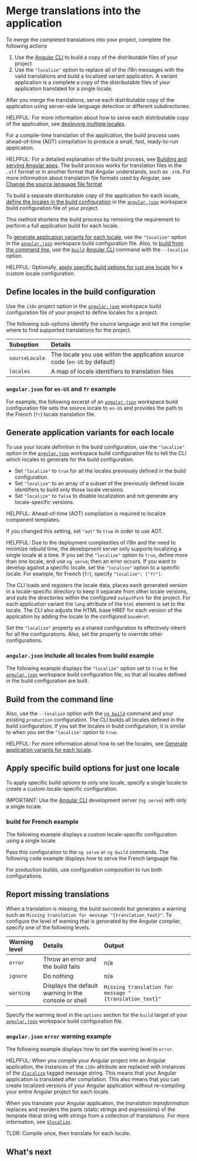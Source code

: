 # Merge translations into the application

To merge the completed translations into your project, complete the following actions

1. Use the [Angular CLI][CliMain] to build a copy of the distributable files of your project
1. Use the `"localize"` option to replace all of the i18n messages with the valid translations and build a localized variant application.
    A variant application is a complete a copy of the distributable files of your application translated for a single locale.

After you merge the translations, serve each distributable copy of the application using server-side language detection or different subdirectories.

HELPFUL: For more information about how to serve each distributable copy of the application, see [deploying multiple locales](guide/i18n/deploy).

For a compile-time translation of the application, the build process uses ahead-of-time (AOT) compilation to produce a small, fast, ready-to-run application.

HELPFUL: For a detailed explanation of the build process, see [Building and serving Angular apps][GuideBuild].
The build process works for translation files in the `.xlf` format or in another format that Angular understands, such as `.xtb`.
For more information about translation file formats used by Angular, see [Change the source language file format][GuideI18nCommonTranslationFilesChangeTheSourceLanguageFileFormat]

To build a separate distributable copy of the application for each locale, [define the locales in the build configuration][GuideI18nCommonMergeDefineLocalesInTheBuildConfiguration] in the [`angular.json`][GuideWorkspaceConfig] workspace build configuration file of your project.

This method shortens the build process by removing the requirement to perform a full application build for each locale.

To [generate application variants for each locale][GuideI18nCommonMergeGenerateApplicationVariantsForEachLocale], use the `"localize"` option in the [`angular.json`][GuideWorkspaceConfig] workspace build configuration file.
Also, to [build from the command line][GuideI18nCommonMergeBuildFromTheCommandLine], use the [`build`][CliBuild] [Angular CLI][CliMain] command with the `--localize` option.

HELPFUL: Optionally, [apply specific build options for just one locale][GuideI18nCommonMergeApplySpecificBuildOptionsForJustOneLocale] for a custom locale configuration.

## Define locales in the build configuration

Use the `i18n` project option in the [`angular.json`][GuideWorkspaceConfig] workspace build configuration file of your project to define locales for a project.

The following sub-options identify the source language and tell the compiler where to find supported translations for the project.

| Suboption      | Details |
|:---            |:--- |
| `sourceLocale` | The locale you use within the application source code \(`en-US` by default\) |
| `locales`      | A map of locale identifiers to translation files                             |

### `angular.json` for `en-US` and `fr` example

For example, the following excerpt of an [`angular.json`][GuideWorkspaceConfig] workspace build configuration file sets the source locale to `en-US` and provides the path to the French \(`fr`\) locale translation file.

<docs-code header="angular.json" path="src/content/examples/i18n/angular.json" visibleRegion="locale-config"/>

## Generate application variants for each locale

To use your locale definition in the build configuration, use the `"localize"` option in the [`angular.json`][GuideWorkspaceConfig] workspace build configuration file to tell the CLI which locales to generate for the build configuration.

* Set `"localize"` to `true` for all the locales previously defined in the build configuration.
* Set `"localize"` to an array of a subset of the previously defined locale identifiers to build only those locale versions.
* Set `"localize"` to `false` to disable localization and not generate any locale-specific versions.

HELPFUL: Ahead-of-time (AOT) compilation is required to localize component templates.

If you changed this setting, set `"aot"` to `true` in order to use AOT.

HELPFUL: Due to the deployment complexities of i18n and the need to minimize rebuild time, the development server only supports localizing a single locale at a time.
If you set the `"localize"` option to `true`, define more than one locale, and use `ng serve`; then an error occurs.
If you want to develop against a specific locale, set the `"localize"` option to a specific locale.
For example, for French \(`fr`\), specify `"localize": ["fr"]`.

The CLI loads and registers the locale data, places each generated version in a locale-specific directory to keep it separate from other locale versions, and puts the directories within the configured `outputPath` for the project.
For each application variant the `lang` attribute of the `html` element is set to the locale.
The CLI also adjusts the HTML base HREF for each version of the application by adding the locale to the configured `baseHref`.

Set the `"localize"` property as a shared configuration to effectively inherit for all the configurations.
Also, set the property to override other configurations.

### `angular.json` include all locales from build example

The following example displays the `"localize"` option set to `true` in the [`angular.json`][GuideWorkspaceConfig] workspace build configuration file, so that all locales defined in the build configuration are built.

<docs-code header="angular.json" path="src/content/examples/i18n/angular.json" visibleRegion="build-localize-true"/>

## Build from the command line

Also, use the `--localize` option with the [`ng build`][CliBuild] command and your existing `production` configuration.
The CLI builds all locales defined in the build configuration.
If you set the locales in build configuration, it is similar to when you set the `"localize"` option to `true`.

HELPFUL: For more information about how to set the locales, see [Generate application variants for each locale][GuideI18nCommonMergeGenerateApplicationVariantsForEachLocale].

<docs-code path="src/content/examples/i18n/doc-files/commands.sh" visibleRegion="build-localize"/>

## Apply specific build options for just one locale

To apply specific build options to only one locale, specify a single locale to create a custom locale-specific configuration.

IMPORTANT: Use the [Angular CLI][CliMain] development server \(`ng serve`\) with only a single locale.

### build for French example

The following example displays a custom locale-specific configuration using a single locale.

<docs-code header="angular.json" path="src/content/examples/i18n/angular.json" visibleRegion="build-single-locale"/>

Pass this configuration to the `ng serve` or `ng build` commands.
The following code example displays how to serve the French language file.

<docs-code path="src/content/examples/i18n/doc-files/commands.sh" visibleRegion="serve-french"/>

For production builds, use configuration composition to run both configurations.

<docs-code path="src/content/examples/i18n/doc-files/commands.sh" visibleRegion="build-production-french"/>

<docs-code header="angular.json" path="src/content/examples/i18n/angular.json" visibleRegion="build-production-french" />

## Report missing translations

When a translation is missing, the build succeeds but generates a warning such as `Missing translation for message "{translation_text}"`.
To configure the level of warning that is generated by the Angular compiler, specify one of the following levels.

| Warning level | Details                                              | Output |
|:---           |:---                                                  |:---    |
| `error`       | Throw an error and the build fails                   | n/a                                                    |
| `ignore`      | Do nothing                                           | n/a                                                    |
| `warning`     | Displays the default warning in the console or shell | `Missing translation for message "{translation_text}"` |

Specify the warning level in the `options` section for the `build` target of your [`angular.json`][GuideWorkspaceConfig] workspace build configuration file.

### `angular.json` `error` warning example

The following example displays how to set the warning level to `error`.

<docs-code header="angular.json" path="src/content/examples/i18n/angular.json" visibleRegion="missing-translation-error" />

HELPFUL: When you compile your Angular project into an Angular application, the instances of the `i18n` attribute are replaced with instances of the [`$localize`][ApiLocalizeInitLocalize] tagged message string.
This means that your Angular application is translated after compilation.
This also means that you can create localized versions of your Angular application without re-compiling your entire Angular project for each locale.

When you translate your Angular application, the *translation transformation* replaces and reorders the parts \(static strings and expressions\) of the template literal string with strings from a collection of translations.
For more information, see [`$localize`][ApiLocalizeInitLocalize].

TLDR: Compile once, then translate for each locale.

## What's next

<docs-pill-row>
  <docs-pill href="guide/i18n/deploy" title="Deploy multiple locales"/>
</docs-pill-row>

[ApiLocalizeInitLocalize]: api/localize/init/$localize "$localize | init - localize - API | Angular"

[CliMain]: cli "CLI Overview and Command Reference | Angular"
[CliBuild]: cli/build "ng build | CLI | Angular"

[GuideBuild]: tools/cli/build "Building and serving Angular apps | Angular"

[GuideI18nCommonMergeApplySpecificBuildOptionsForJustOneLocale]: guide/i18n/merge#apply-specific-build-options-for-just-one-locale "Apply specific build options for just one locale - Merge translations into the application | Angular"
[GuideI18nCommonMergeBuildFromTheCommandLine]: guide/i18n/merge#build-from-the-command-line "Build from the command line - Merge translations into the application | Angular"
[GuideI18nCommonMergeDefineLocalesInTheBuildConfiguration]: guide/i18n/merge#define-locales-in-the-build-configuration "Define locales in the build configuration - Merge translations into the application | Angular"
[GuideI18nCommonMergeGenerateApplicationVariantsForEachLocale]: guide/i18n/merge#generate-application-variants-for-each-locale "Generate application variants for each locale - Merge translations into the application | Angular"

[GuideI18nCommonTranslationFilesChangeTheSourceLanguageFileFormat]: guide/i18n/translation-files#change-the-source-language-file-format "Change the source language file format - Work with translation files | Angular"

[GuideWorkspaceConfig]: reference/configs/workspace-config "Angular workspace configuration | Angular"
